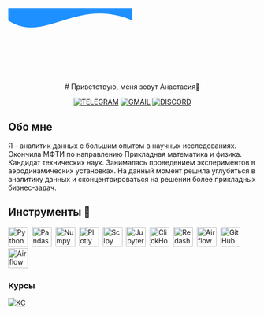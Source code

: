 <div class="morph-shape" id="morph-shape"  >
<svg xmlns="http://www.w3.org/2000/svg" width="200%" height="100%" viewBox="0 0 1000 300"  preserveAspectRatio="none">
<path fill="dodgerblue" d="M0.00,49.98 C149.99,150.00 271.49,-49.98 500.00,49.98 L500.00,0.00 L0.00,0.00 Z">
  <animate
    attributeName="d"
	dur="7s"
	repeatCount="indefinite" 
  values=" 
    M0.00,49.98 C149.99,150.00 271.49,-49.98 500.00,49.98 L500.00,0.00 L0.00,0.00 Z;
	M0.00,49.98 C157.16,-41.94 281.88,148.52 500.00,49.98 L500.00,0.00 L0.00,0.00 Z;
    M0.00,49.98 C149.99,150.00 271.49,-49.98 500.00,49.98 L500.00,0.00 L0.00,0.00 Z" />
</path>	
</svg> 
</div>

<div align="center">
# Приветствую, меня зовут Анастасия👋

  
[![TELEGRAM](https://img.shields.io/badge/TELEGRAM-0b0038??style=flat-square&logo=telegram)](https://t.me/AnastasiiaW)
[![GMAIL](https://img.shields.io/badge/-GMAIL-0b0038??style=flat-square&logo=gmail&logoColor=white)](mailto:a.volkova.mipt@gmail.com)
[![DISCORD](https://img.shields.io/badge/DISCORD-0b0038??style=flat-square&logo=DISCORD)](https://discordapp.com/users/ann_nimfa/)

</div>

## Обо мне
Я - аналитик данных с большим опытом в научных исследованиях. Окончила МФТИ по направлению Прикладная математика и физика. Кандидат технических наук. Занималась проведением экспериментов в аэродинамических установках. На данный момент решила углубиться в аналитику данных и сконцентрироваться на решении более прикладных бизнес-задач.

## Инструменты 🔧

<div>
  <img src="https://img.shields.io/badge/python-white?logo=python&style=for-the-badge" title="Python" alt="Python" height="40"/>&nbsp;
  <img src="https://img.shields.io/badge/pandas-white?logo=pandas&logoColor=blue&style=for-the-badge" title="Pandas" alt="Pandas" height="40"/>&nbsp;
  <img src="https://img.shields.io/badge/numpy-white?logo=numpy&logoColor=blue&style=for-the-badge" title="Numpy" alt="Numpy" height="40"/>&nbsp;
  <img src="https://img.shields.io/badge/plotly-white?logo=plotly&logoColor=blue&style=for-the-badge" title="Plotly" alt="Plotly" height="40"/>&nbsp;
  <img src="https://img.shields.io/badge/Scipy-white?logo=Scipy&logoColor=black&style=for-the-badge" title="Scipy" alt="Scipy" height="40"/>&nbsp;
  <img src="https://img.shields.io/badge/Jupyter_notebook-white?logo=Jupyter&style=for-the-badge" title="Jupyter" alt="Jupyter" height="40"/>&nbsp;
  <img src="https://img.shields.io/badge/Clickhouse-white?logo=Clickhouse&style=for-the-badge" title="ClickHouse" alt="ClickHouse" height="40"/>&nbsp;
  <img src="https://img.shields.io/badge/redash-white?logo=redash&logoColor=black&style=for-the-badge" title="Redash" alt="Redash" height="40"/>&nbsp;
  <img src="https://img.shields.io/badge/Tableau-white?logo=Tableau&s&logoColor=yellow&style=for-the-badge" title="Airflow" alt="Airflow" height="40"/>&nbsp;
  <img src="https://img.shields.io/badge/github-white?logo=github&logoColor=black&style=for-the-badge" title="GitHub" alt="GitHub" height="40"/>&nbsp;
  <img src="https://img.shields.io/badge/Airflow-white?logo=Airflow&style=for-the-badge" title="Airflow" alt="Airflow" height="40"/>&nbsp;
  
  
</div>

### Курсы
[![KC](https://img.shields.io/badge/Karpov.courses-Аналитик_данных-red)](https://lab.karpov.courses/certificate/4d8df27a-b8bc-42a3-b671-12ea4ab66d7d/)<br>

<!--
**AnnWolfff/AnnWolfff** is a ✨ _special_ ✨ repository because its `README.md` (this file) appears on your GitHub profile.

Here are some ideas to get you started:

- 🔭 I’m currently working on ...
- 🌱 I’m currently learning ...
- 👯 I’m looking to collaborate on ...
- 🤔 I’m looking for help with ...
- 💬 Ask me about ...
- 📫 How to reach me: ...
- 😄 Pronouns: ...
- ⚡ Fun fact: ...
-->
